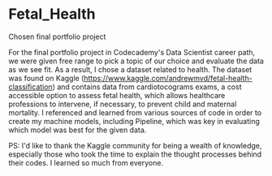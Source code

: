 # Fetal_Health
Chosen final portfolio project 

For the final portfolio project in Codecademy's Data Scientist career path, we were given free range to pick a topic of our choice and evaluate the data as we see fit. As a result, I chose a dataset related to health. The dataset was found on Kaggle (https://www.kaggle.com/andrewmvd/fetal-health-classification) and contains data from cardiotocograms exams, a cost accessible option to assess fetal health, which allows healthcare professions to intervene, if necessary, to prevent child and maternal mortality. I referenced and learned from various sources of code in order to create my machine models, including Pipeline, which was key in evaluating which model was best for the given data. 



PS: I'd like to thank the Kaggle community for being a wealth of knowledge, especially those who took the time to explain the thought processes behind their codes. I learned so much from everyone. 
